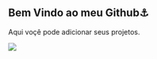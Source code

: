 ## Bem Vindo ao meu Github⚓
Aqui voçê pode adicionar seus projetos.

![](https://tenor.com/pt-BR/view/unity-drama-fees-godot-unity-engine-gif-13089805153962629778.gif)

